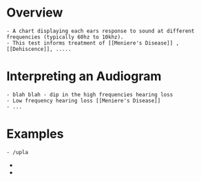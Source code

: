 # Overview
	- A chart displaying each ears response to sound at different frequencies (typically 60hz to 10khz).
	- This test informs treatment of [[Meniere's Disease]] , [[Dehiscence]], .....
# Interpreting an Audiogram
	- blah blah - dip in the high frequencies hearing loss
	- Low frequency hearing loss [[Meniere's Disease]]
	- ...
# Examples
	- /upla
-
-